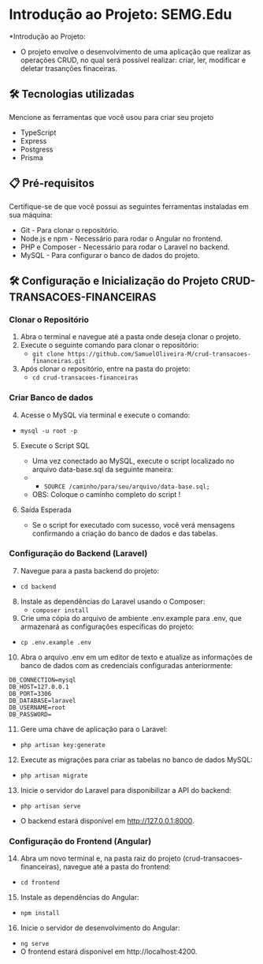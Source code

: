 
# Introdução ao Projeto: SEMG.Edu

*Introdução ao Projeto:
  * O projeto envolve o desenvolvimento de uma aplicação que realizar as operações CRUD, no qual será possível realizar: criar, ler, modificar e deletar trasanções finaceiras. 

## 🛠️ Tecnologias utilizadas

Mencione as ferramentas que você usou para criar seu projeto

* TypeScript
* Express
* Postgress
* Prisma

## 📋 Pré-requisitos

Certifique-se de que você possui as seguintes ferramentas instaladas em sua máquina:

* Git - Para clonar o repositório.
* Node.js e npm - Necessário para rodar o Angular no frontend.
* PHP e Composer - Necessário para rodar o Laravel no backend.
* MySQL - Para configurar o banco de dados do projeto.

## 🛠️ Configuração e Inicialização do Projeto CRUD-TRANSACOES-FINANCEIRAS

### Clonar o Repositório
1. Abra o terminal e navegue até a pasta onde deseja clonar o projeto.
2. Execute o seguinte comando para clonar o repositório:
   * ``` git clone https://github.com/SamuelOliveira-M/crud-transacoes-financeiras.git ```
3. Após clonar o repositório, entre na pasta do projeto:
   * ``` cd crud-transacoes-financeiras ```

### Criar Banco de dados  
4. Acesse o MySQL via terminal e execute o comando: 
 *  ``` mysql -u root -p ```
5. Execute o Script SQL
   * Uma vez conectado ao MySQL, execute o script localizado no arquivo data-base.sql da seguinte maneira:
   * * ``` SOURCE /caminho/para/seu/arquivo/data-base.sql; ```
   * OBS: Coloque o caminho completo do script !
    
6. Saída Esperada
   * Se o script for executado com sucesso, você verá mensagens confirmando a criação do banco de dados e das tabelas.

### Configuração do Backend (Laravel)

7. Navegue para a pasta backend do projeto:
* ``` cd backend ```
8. Instale as dependências do Laravel usando o Composer:
   * ``` composer install ```
9. Crie uma cópia do arquivo de ambiente .env.example para .env, que armazenará as configurações específicas do projeto:
  *  ``` cp .env.example .env ```
10. Abra o arquivo .env em um editor de texto e atualize as informações de banco de dados com as credenciais configuradas anteriormente:
```
DB_CONNECTION=mysql
DB_HOST=127.0.0.1
DB_PORT=3306
DB_DATABASE=laravel
DB_USERNAME=root
DB_PASSWORD=

```
11. Gere uma chave de aplicação para o Laravel:
 * ``` php artisan key:generate ```
12. Execute as migrações para criar as tabelas no banco de dados MySQL:
  * ``` php artisan migrate ```
13. Inicie o servidor do Laravel para disponibilizar a API do backend:
  * ``` php artisan serve ```

  * O backend estará disponível em http://127.0.0.1:8000.

### Configuração do Frontend (Angular)
14. Abra um novo terminal e, na pasta raiz do projeto (crud-transacoes-financeiras), navegue até a pasta do frontend:
  * ``` cd frontend ```
15. Instale as dependências do Angular:
  * ``` npm install ```
16. Inicie o servidor de desenvolvimento do Angular:
  * ``` ng serve ```
  * O frontend estará disponível em http://localhost:4200.








   
